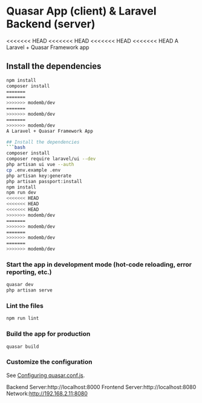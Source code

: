 # Quasar App (client) & Laravel Backend (server)

<<<<<<< HEAD
<<<<<<< HEAD
<<<<<<< HEAD
<<<<<<< HEAD
A Laravel + Quasar Framework app

## Install the dependencies
```bash
npm install
composer install
=======
=======
>>>>>>> modemb/dev
=======
>>>>>>> modemb/dev
=======
>>>>>>> modemb/dev
A Laravel + Quasar Framework App

## Install the dependencies
```bash
composer install
composer require laravel/ui --dev
php artisan ui vue --auth
cp .env.example .env
php artisan key:generate
php artisan passport:install
npm install
npm run dev
<<<<<<< HEAD
<<<<<<< HEAD
<<<<<<< HEAD
>>>>>>> modemb/dev
=======
>>>>>>> modemb/dev
=======
>>>>>>> modemb/dev
=======
>>>>>>> modemb/dev
```

### Start the app in development mode (hot-code reloading, error reporting, etc.)
```bash
quasar dev
php artisan serve
```

### Lint the files
```bash
npm run lint
```

### Build the app for production
```bash
quasar build
```

### Customize the configuration
See [Configuring quasar.conf.js](https://quasar.dev/quasar-cli/quasar-conf-js).

Backend Server:http://localhost:8000
Frontend Server:http://localhost:8080
Network:http://192.168.2.11:8080
